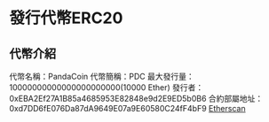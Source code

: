 # 發行代幣ERC20 
## 代幣介紹
代幣名稱：PandaCoin
代幣簡稱：PDC
最大發行量：10000000000000000000000(10000 Ether)
發行者：0xEBA2Ef27A1B85a4685953E82848e9d2E9ED5b0B6
合約部屬地址：0xd7DD6fE076Da87dA9649E07a9E60580C24fF4bF9 [Etherscan](https://sepolia.etherscan.io/address/0xd7dd6fe076da87da9649e07a9e60580c24ff4bf9)
